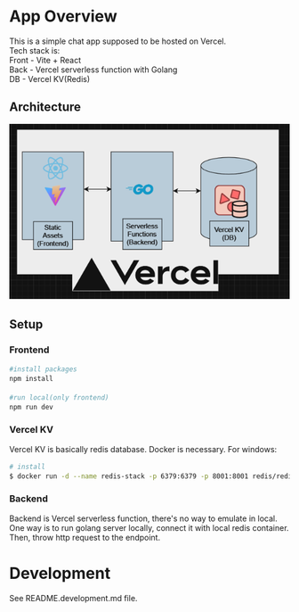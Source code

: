 
# App Overview
This is a simple chat app supposed to be hosted on Vercel.<br>
Tech stack is:<br>
Front - Vite + React<br>
Back  - Vercel serverless function with Golang<br>
DB    - Vercel KV(Redis)<br>


## Architecture
![alt text](image-1.png)

## Setup
### Frontend
```bash
#install packages
npm install

#run local(only frontend)
npm run dev
```
### Vercel KV
Vercel KV is basically redis database. Docker is necessary.
For windows:
```bash
# install
$ docker run -d --name redis-stack -p 6379:6379 -p 8001:8001 redis/redis-stack:latest
```

### Backend
Backend is Vercel serverless function, there's no way to emulate in local.<br>
One way is to run golang server locally, connect it with local redis container. <br>
Then, throw http request to the endpoint.

# Development

See README.development.md file.




